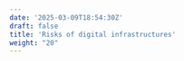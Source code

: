 ```yaml
---
date: '2025-03-09T18:54:30Z'
draft: false
title: 'Risks of digital infrastructures'
weight: "20"
---
```

